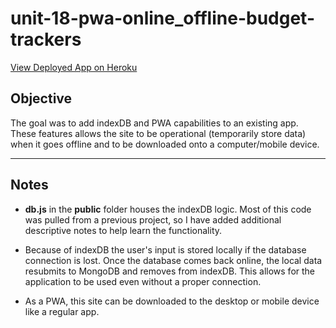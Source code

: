 # unit-18-pwa-online_offline-budget-trackers

[View Deployed App on Heroku]()

## Objective
The goal was to add indexDB and PWA capabilities to an existing app. These features allows the site to be operational (temporarily store data) when it goes offline and to be downloaded onto a computer/mobile device.

---

## Notes

* **db.js** in the **public** folder houses the indexDB logic. Most of this code was pulled from a previous project, so I have added additional descriptive notes to help learn the functionality.

* Because of indexDB the user's input is stored locally if the database connection is lost. Once the database comes back online, the local data resubmits to MongoDB and removes from indexDB. This allows for the application to be used even without a proper connection. 

* As a PWA, this site can be downloaded to the desktop or mobile device like a regular app. 